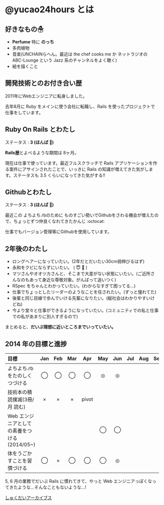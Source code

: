 # @yucao24hours とは
## 好きなもの☃
* **Perfume** 特に **のっち**
* 多肉植物
* 音楽(UNCHAINらへん。最近は the chef cooks me か ネットラジオの ABC-Lounge という Jazz 系のチャンネルをよく聴く)
* 絵を描くこと

## 開発技術とのお付き合い歴
2011年にWebエンジニアに転身しました。

去年8月に Ruby をメインに使う会社に転職し、Rails を使ったプロジェクトで仕事をしています。

## Ruby On Rails とわたし
ステータス : **3 (ほんば :herb:)**

**Rails歴**とよべるような期間は 8ヶ月。

現在は仕事で使っています。最近フルスクラッチで Rails アプリケーションを作る案件にアサインされたことで、いっきに Rails の知識が増えてきた気がします。ステータスも 3.5 くらいになってきた気がする!!

## Githubとわたし
ステータス : **3 (ほんば :herb:)**

最近この よちよち.rbのために ものすごい勢いでGithubをさわる機会が増えたので、ちょっとずつ仲良くなれてきたかんじ :octocat:

仕事でもバージョン管理等にGithubを使用しています。

## 2年後のわたし
* ロングヘアーになっていたい。(2年だとだいたい30cm弱伸びるはず)
* 永和をクビにならずにいたい。 ( :innocent: :hocho: )
* マツさんやオオツカさんと、そこまで大差がない状態にいたい。(ご近所さんなのもあって身近な尊敬対象。がんばって追いつく)
* RSpec をちゃんとわかっていたい。(わからなすぎて困ってる…)
* 仕事でちょっとしたリーダーのようなことを任されたい。(ずっと憧れてた)
* 後輩と同じ目線で歩んでいける先輩になりたい。(縦社会はわかりやすいけどね)
* 今より堂々と仕事ができるようになっていたい。(コミュニティでの私と仕事での私があまりに別人すぎるので)

まとめると、**だいぶ理想に近いところまでいっていたい。**

## 2014 年の目標と進捗
|            目標           | Jan | Feb | Mar | Apr | May | Jun | Jul | Aug | Sep | Oct | Nov | Dec |
|:-------------------------|:---:|:---:|:---:|:---:|:---:|:---:|:---:|:---:|:---:|:---:|:---:|:---:|
|よちよち.rb をたのしくつづける |  ◯  |  ◯  |  ◯  |  ◯  |  ◎  |  ◎  |||||||
|技術本の積読撲滅(3冊/月 読む) |  ×  |  ×  |  ×  |pivot|||||||||
|Web エンジニアとしての素養をつける(2014/05~)| | | | |  ◯  |  ◯  |||||
|体をうごかすことを習慣づける   |  ◯  |  ×  |  ◯  |  ◯  |  ◯  |  ◎  |||||

5, 6 月の業務でだいぶ Rails に慣れてきて、やっと Web エンジニアっぽくなってきたような…そんなこともないような…!

[しゅくだいアーカイブス](https://gist.github.com/yucato/9353b1a818a1c94d71ff)
